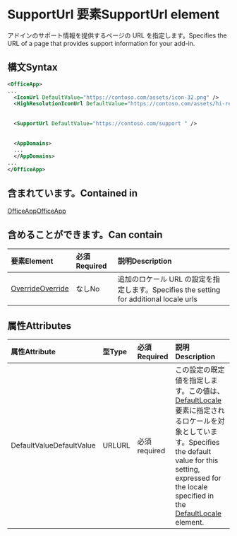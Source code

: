 # <a name="supporturl-element"></a><span data-ttu-id="e9687-101">SupportUrl 要素</span><span class="sxs-lookup"><span data-stu-id="e9687-101">SupportUrl element</span></span>

<span data-ttu-id="e9687-102">アドインのサポート情報を提供するページの URL を指定します。</span><span class="sxs-lookup"><span data-stu-id="e9687-102">Specifies the URL of a page that provides support information for your add-in.</span></span>

## <a name="syntax"></a><span data-ttu-id="e9687-103">構文</span><span class="sxs-lookup"><span data-stu-id="e9687-103">Syntax</span></span>

```XML
<OfficeApp>
...
  <IconUrl DefaultValue="https://contoso.com/assets/icon-32.png" />
  <HighResolutionIconUrl DefaultValue="https://contoso.com/assets/hi-res-icon.png"/>
  
  
  <SupportUrl DefaultValue="https://contoso.com/support " />
  
  
  <AppDomains>
  ...
  </AppDomains>
...
</OfficeApp>
```

## <a name="contained-in"></a><span data-ttu-id="e9687-104">含まれています。</span><span class="sxs-lookup"><span data-stu-id="e9687-104">Contained in</span></span>

[<span data-ttu-id="e9687-105">OfficeApp</span><span class="sxs-lookup"><span data-stu-id="e9687-105">OfficeApp</span></span>](officeapp.md)

## <a name="can-contain"></a><span data-ttu-id="e9687-106">含めることができます。</span><span class="sxs-lookup"><span data-stu-id="e9687-106">Can contain</span></span>

|  <span data-ttu-id="e9687-107">要素</span><span class="sxs-lookup"><span data-stu-id="e9687-107">Element</span></span> | <span data-ttu-id="e9687-108">必須</span><span class="sxs-lookup"><span data-stu-id="e9687-108">Required</span></span> | <span data-ttu-id="e9687-109">説明</span><span class="sxs-lookup"><span data-stu-id="e9687-109">Description</span></span>  |
|:-----|:-----|:-----|
|  [<span data-ttu-id="e9687-110">Override</span><span class="sxs-lookup"><span data-stu-id="e9687-110">Override</span></span>](override.md)   | <span data-ttu-id="e9687-111">なし</span><span class="sxs-lookup"><span data-stu-id="e9687-111">No</span></span> | <span data-ttu-id="e9687-112">追加のロケール URL の設定を指定します。</span><span class="sxs-lookup"><span data-stu-id="e9687-112">Specifies the setting for additional locale urls</span></span> |

## <a name="attributes"></a><span data-ttu-id="e9687-113">属性</span><span class="sxs-lookup"><span data-stu-id="e9687-113">Attributes</span></span>

|<span data-ttu-id="e9687-114">**属性**</span><span class="sxs-lookup"><span data-stu-id="e9687-114">**Attribute**</span></span>|<span data-ttu-id="e9687-115">**型**</span><span class="sxs-lookup"><span data-stu-id="e9687-115">**Type**</span></span>|<span data-ttu-id="e9687-116">**必須**</span><span class="sxs-lookup"><span data-stu-id="e9687-116">**Required**</span></span>|<span data-ttu-id="e9687-117">**説明**</span><span class="sxs-lookup"><span data-stu-id="e9687-117">**Description**</span></span>|
|:-----|:-----|:-----|:-----|
|<span data-ttu-id="e9687-118">DefaultValue</span><span class="sxs-lookup"><span data-stu-id="e9687-118">DefaultValue</span></span>|<span data-ttu-id="e9687-119">URL</span><span class="sxs-lookup"><span data-stu-id="e9687-119">URL</span></span>|<span data-ttu-id="e9687-120">必須</span><span class="sxs-lookup"><span data-stu-id="e9687-120">required</span></span>|<span data-ttu-id="e9687-121">この設定の既定値を指定します。この値は、[DefaultLocale](defaultlocale.md) 要素に指定されるロケールを対象としています。</span><span class="sxs-lookup"><span data-stu-id="e9687-121">Specifies the default value for this setting, expressed for the locale specified in the [DefaultLocale](defaultlocale.md) element.</span></span>|
